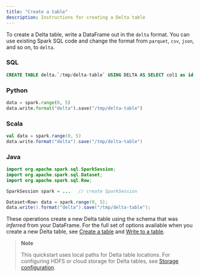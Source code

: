 ```yaml
---
title: "Create a table"
description: Instructions for creating a Delta table
---
```


To create a Delta table, write a DataFrame out in the `delta` format. You can use existing Spark SQL code and change the format from `parquet`, `csv`, `json`, and so on, to `delta`.

### SQL

```sql
CREATE TABLE delta.`/tmp/delta-table` USING DELTA AS SELECT col1 as id FROM VALUES 0,1,2,3,4;
```

### Python

```python
data = spark.range(0, 5)
data.write.format("delta").save("/tmp/delta-table")
```

### Scala

```scala
val data = spark.range(0, 5)
data.write.format("delta").save("/tmp/delta-table")
```

### Java

```java
import org.apache.spark.sql.SparkSession;
import org.apache.spark.sql.Dataset;
import org.apache.spark.sql.Row;

SparkSession spark = ...   // create SparkSession

Dataset<Row> data = spark.range(0, 5);
data.write().format("delta").save("/tmp/delta-table");
```

These operations create a new Delta table using the schema that was _inferred_ from your DataFrame. For the full set of options available when you create a new Delta table, see [Create a table](delta-batch.md#-ddlcreatetable) and [Write to a table](delta-batch.md#-deltadataframewrites).

> **Note**
>
> This quickstart uses local paths for Delta table locations. For configuring HDFS or cloud storage for Delta tables, see [Storage configuration](delta-storage.md).
